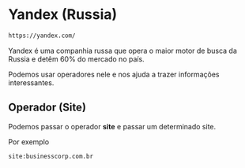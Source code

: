 # Yandex (Russia)
```sh
https://yandex.com/
```

Yandex é uma companhia russa que opera o maior motor de busca da Russia e detêm 60% do mercado no país.

Podemos usar operadores nele e nos ajuda a trazer informações interessantes.

## Operador (Site)
Podemos passar o operador **site** e passar um determinado site.

Por exemplo
```sh
site:businesscorp.com.br
```
